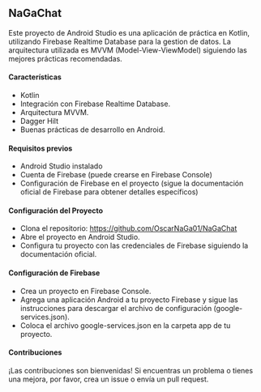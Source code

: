 ## NaGaChat

Este proyecto de Android Studio es una aplicación de práctica en Kotlin, utilizando Firebase Realtime Database para la gestion de datos. La arquitectura utilizada es MVVM (Model-View-ViewModel) siguiendo las mejores prácticas recomendadas.

#### Características

- Kotlin
- Integración con Firebase Realtime Database.
- Arquitectura MVVM.
- Dagger Hilt
- Buenas prácticas de desarrollo en Android.

#### Requisitos previos

- Android Studio instalado
- Cuenta de Firebase (puede crearse en Firebase Console)
- Configuración de Firebase en el proyecto (sigue la documentación oficial de Firebase para obtener detalles específicos)

#### Configuración del Proyecto

- Clona el repositorio: https://github.com/OscarNaGa01/NaGaChat
- Abre el proyecto en Android Studio.
- Configura tu proyecto con las credenciales de Firebase siguiendo la documentación oficial.

#### Configuración de Firebase

- Crea un proyecto en Firebase Console.
- Agrega una aplicación Android a tu proyecto Firebase y sigue las instrucciones para descargar el archivo de configuración (google-services.json).
- Coloca el archivo google-services.json en la carpeta app de tu proyecto.

#### Contribuciones

¡Las contribuciones son bienvenidas! Si encuentras un problema o tienes una mejora, por favor, crea un issue o envía un pull request.
